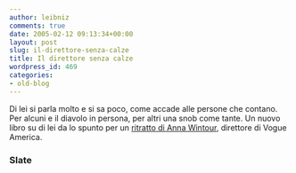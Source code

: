 ```yaml
---
author: leibniz
comments: true
date: 2005-02-12 09:13:34+00:00
layout: post
slug: il-direttore-senza-calze
title: Il direttore senza calze
wordpress_id: 469
categories:
- old-blog
---
```


Di lei si parla molto e si sa poco, come accade alle persone che
contano. Per alcuni e il diavolo in persona, per altri una snob come
tante. Un nuovo libro su di lei da lo spunto per un [ritratto di Anna Wintour](http://slate.msn.com/id/2113278/), direttore di Vogue America. 




### Slate
